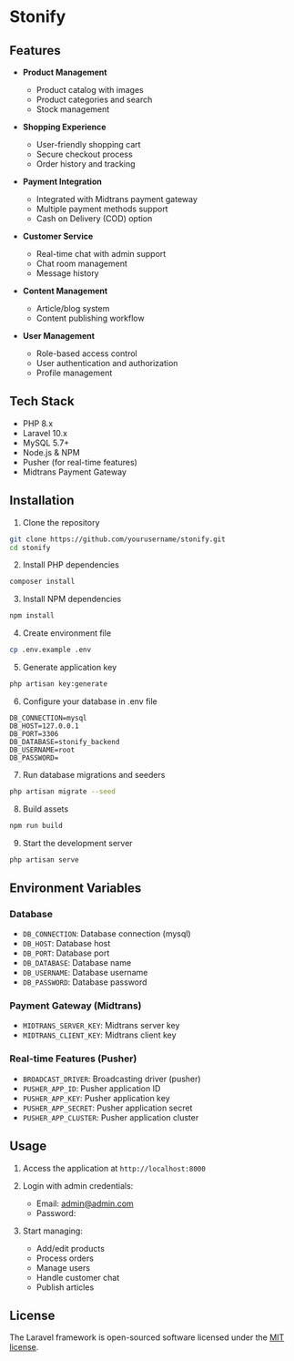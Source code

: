 # Stonify

## Features

- **Product Management**
  - Product catalog with images
  - Product categories and search
  - Stock management
  
- **Shopping Experience**
  - User-friendly shopping cart
  - Secure checkout process
  - Order history and tracking
  
- **Payment Integration**
  - Integrated with Midtrans payment gateway
  - Multiple payment methods support
  - Cash on Delivery (COD) option
  
- **Customer Service**
  - Real-time chat with admin support
  - Chat room management
  - Message history
  
- **Content Management**
  - Article/blog system
  - Content publishing workflow
  
- **User Management**
  - Role-based access control
  - User authentication and authorization
  - Profile management

## Tech Stack

- PHP 8.x
- Laravel 10.x
- MySQL 5.7+
- Node.js & NPM
- Pusher (for real-time features)
- Midtrans Payment Gateway


## Installation

1. Clone the repository
```bash
git clone https://github.com/yourusername/stonify.git
cd stonify
```

2. Install PHP dependencies
```bash
composer install
```

3. Install NPM dependencies
```bash
npm install
```

4. Create environment file
```bash
cp .env.example .env
```

5. Generate application key
```bash
php artisan key:generate
```

6. Configure your database in .env file
```env
DB_CONNECTION=mysql
DB_HOST=127.0.0.1
DB_PORT=3306
DB_DATABASE=stonify_backend
DB_USERNAME=root
DB_PASSWORD=
```

7. Run database migrations and seeders
```bash
php artisan migrate --seed
```

8. Build assets
```bash
npm run build
```

9. Start the development server
```bash
php artisan serve
```

## Environment Variables


### Database
- `DB_CONNECTION`: Database connection (mysql)
- `DB_HOST`: Database host
- `DB_PORT`: Database port
- `DB_DATABASE`: Database name
- `DB_USERNAME`: Database username
- `DB_PASSWORD`: Database password

### Payment Gateway (Midtrans)
- `MIDTRANS_SERVER_KEY`: Midtrans server key
- `MIDTRANS_CLIENT_KEY`: Midtrans client key

### Real-time Features (Pusher)
- `BROADCAST_DRIVER`: Broadcasting driver (pusher)
- `PUSHER_APP_ID`: Pusher application ID
- `PUSHER_APP_KEY`: Pusher application key
- `PUSHER_APP_SECRET`: Pusher application secret
- `PUSHER_APP_CLUSTER`: Pusher application cluster

## Usage

1. Access the application at `http://localhost:8000`
2. Login with admin credentials:
   - Email: admin@admin.com
   - Password: 

3. Start managing:
   - Add/edit products
   - Process orders
   - Manage users
   - Handle customer chat
   - Publish articles

## License

The Laravel framework is open-sourced software licensed under the [MIT license](https://opensource.org/licenses/MIT).

